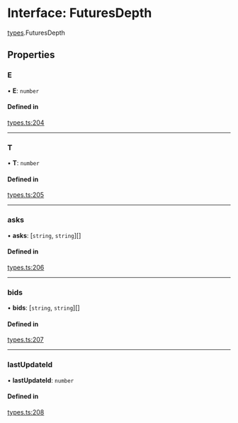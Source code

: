 # Interface: FuturesDepth

[types](../modules/types.md).FuturesDepth

## Properties

### E

• **E**: `number`

#### Defined in

[types.ts:204](https://github.com/Altamoon/altamoon/blob/2fc04da/app/api/types.ts#L204)

___

### T

• **T**: `number`

#### Defined in

[types.ts:205](https://github.com/Altamoon/altamoon/blob/2fc04da/app/api/types.ts#L205)

___

### asks

• **asks**: [`string`, `string`][]

#### Defined in

[types.ts:206](https://github.com/Altamoon/altamoon/blob/2fc04da/app/api/types.ts#L206)

___

### bids

• **bids**: [`string`, `string`][]

#### Defined in

[types.ts:207](https://github.com/Altamoon/altamoon/blob/2fc04da/app/api/types.ts#L207)

___

### lastUpdateId

• **lastUpdateId**: `number`

#### Defined in

[types.ts:208](https://github.com/Altamoon/altamoon/blob/2fc04da/app/api/types.ts#L208)
